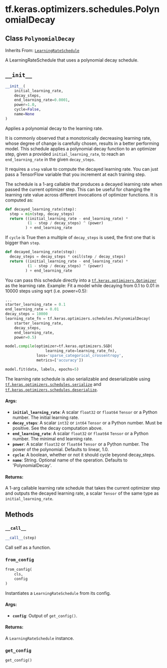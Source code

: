 <div itemscope itemtype="http://developers.google.com/ReferenceObject">
<meta itemprop="name" content="tf.keras.optimizers.schedules.PolynomialDecay" />
<meta itemprop="path" content="Stable" />
<meta itemprop="property" content="__call__"/>
<meta itemprop="property" content="__init__"/>
<meta itemprop="property" content="from_config"/>
<meta itemprop="property" content="get_config"/>
</div>

# tf.keras.optimizers.schedules.PolynomialDecay

## Class `PolynomialDecay`

Inherits From: [`LearningRateSchedule`](../../../../tf/keras/optimizers/schedules/LearningRateSchedule.md)

A LearningRateSchedule that uses a polynomial decay schedule.

<h2 id="__init__"><code>__init__</code></h2>

``` python
__init__(
    initial_learning_rate,
    decay_steps,
    end_learning_rate=0.0001,
    power=1.0,
    cycle=False,
    name=None
)
```

Applies a polynomial decay to the learning rate.

It is commonly observed that a monotonically decreasing learning rate, whose
degree of change is carefully chosen, results in a better performing model.
This schedule applies a polynomial decay function to an optimizer step,
given a provided `initial_learning_rate`, to reach an `end_learning_rate`
in the given `decay_steps`.

It requires a `step` value to compute the decayed learning rate. You
can just pass a TensorFlow variable that you increment at each training
step.

The schedule is a 1-arg callable that produces a decayed learning rate
when passed the current optimizer step. This can be useful for changing the
learning rate value across different invocations of optimizer functions.
It is computed as:

```python
def decayed_learning_rate(step):
  step = min(step, decay_steps)
  return ((initial_learning_rate - end_learning_rate) *
          (1 - step / decay_steps) ^ (power)
         ) + end_learning_rate
```

If `cycle` is True then a multiple of `decay_steps` is used, the first one
that is bigger than `step`.

```python
def decayed_learning_rate(step):
  decay_steps = decay_steps * ceil(step / decay_steps)
  return ((initial_learning_rate - end_learning_rate) *
          (1 - step / decay_steps) ^ (power)
         ) + end_learning_rate
```

You can pass this schedule directly into a <a href="../../../../tf/keras/optimizers/Optimizer.md"><code>tf.keras.optimizers.Optimizer</code></a>
as the learning rate.
Example: Fit a model while decaying from 0.1 to 0.01 in 10000 steps using
sqrt (i.e. power=0.5):

```python
...
starter_learning_rate = 0.1
end_learning_rate = 0.01
decay_steps = 10000
learning_rate_fn = tf.keras.optimizers.schedules.PolynomialDecay(
    starter_learning_rate,
    decay_steps,
    end_learning_rate,
    power=0.5)

model.compile(optimizer=tf.keras.optimizers.SGD(
                  learning_rate=learning_rate_fn),
              loss='sparse_categorical_crossentropy',
              metrics=['accuracy'])

model.fit(data, labels, epochs=5)
```

The learning rate schedule is also serializable and deserializable using
<a href="../../../../tf/keras/optimizers/schedules/serialize.md"><code>tf.keras.optimizers.schedules.serialize</code></a> and
<a href="../../../../tf/keras/optimizers/schedules/deserialize.md"><code>tf.keras.optimizers.schedules.deserialize</code></a>.

#### Args:

* <b>`initial_learning_rate`</b>: A scalar `float32` or `float64` `Tensor` or a
    Python number.  The initial learning rate.
* <b>`decay_steps`</b>: A scalar `int32` or `int64` `Tensor` or a Python number.
    Must be positive.  See the decay computation above.
* <b>`end_learning_rate`</b>: A scalar `float32` or `float64` `Tensor` or a
    Python number.  The minimal end learning rate.
* <b>`power`</b>: A scalar `float32` or `float64` `Tensor` or a
    Python number.  The power of the polynomial. Defaults to linear, 1.0.
* <b>`cycle`</b>: A boolean, whether or not it should cycle beyond decay_steps.
* <b>`name`</b>: String.  Optional name of the operation. Defaults to
    'PolynomialDecay'.


#### Returns:

A 1-arg callable learning rate schedule that takes the current optimizer
step and outputs the decayed learning rate, a scalar `Tensor` of the same
type as `initial_learning_rate`.



## Methods

<h3 id="__call__"><code>__call__</code></h3>

``` python
__call__(step)
```

Call self as a function.

<h3 id="from_config"><code>from_config</code></h3>

``` python
from_config(
    cls,
    config
)
```

Instantiates a `LearningRateSchedule` from its config.

#### Args:

* <b>`config`</b>: Output of `get_config()`.


#### Returns:

A `LearningRateSchedule` instance.

<h3 id="get_config"><code>get_config</code></h3>

``` python
get_config()
```





